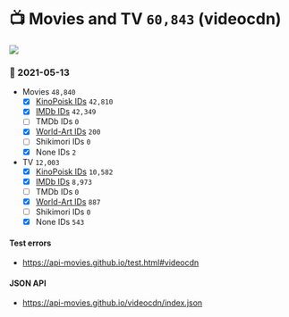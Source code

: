 # :tv: Movies and TV `60,843` (videocdn)

<a href="https://API-Movies.github.io"><img src="https://API-Movies.github.io/banner.png?cache"></a>

### :date: 2021-05-13
- Movies `48,840`
  - [x] <a href="https://API-Movies.github.io/videocdn/movie_kinopoisk_ids.json">KinoPoisk IDs</a> `42,810`
  - [x] <a href="https://API-Movies.github.io/videocdn/movie_imdb_ids.json">IMDb IDs</a> `42,349`
  - [ ] TMDb IDs `0`
  - [x] <a href="https://API-Movies.github.io/videocdn/movie_world_art_ids.json">World-Art IDs</a> `200`
  - [ ] Shikimori IDs `0`
  - [x] None IDs `2`
- TV `12,003`
  - [x] <a href="https://API-Movies.github.io/videocdn/tv_kinopoisk_ids.json">KinoPoisk IDs</a> `10,582`
  - [x] <a href="https://API-Movies.github.io/videocdn/tv_imdb_ids.json">IMDb IDs</a> `8,973`
  - [ ] TMDb IDs `0`
  - [x] <a href="https://API-Movies.github.io/videocdn/tv_world_art_ids.json">World-Art IDs</a> `887`
  - [ ] Shikimori IDs `0`
  - [x] None IDs `543`
#### Test errors
- <a href='https://api-movies.github.io/test.html#videocdn'>https://api-movies.github.io/test.html#videocdn</a>
#### JSON API
- <a href='https://api-movies.github.io/videocdn/index.json'>https://api-movies.github.io/videocdn/index.json</a>
